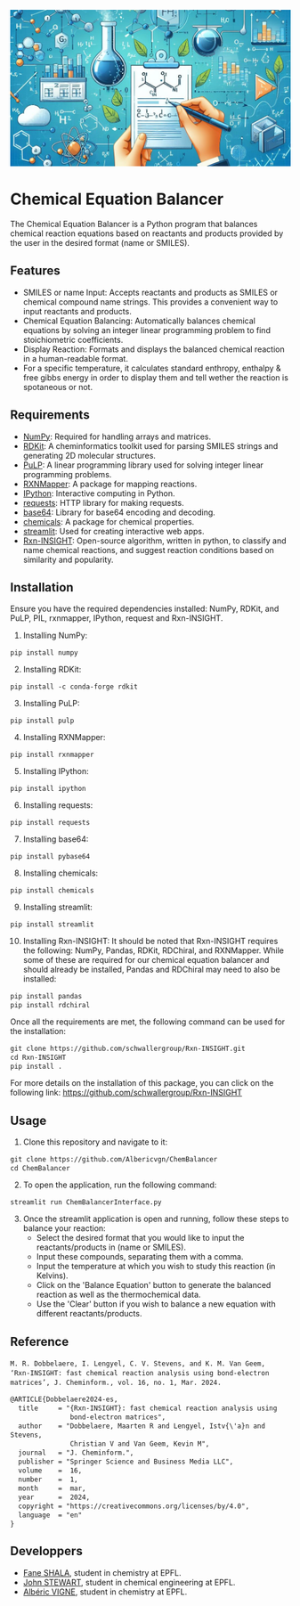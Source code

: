 ![project logo](assets/banner_project_prog.jpg)

# Chemical Equation Balancer

The Chemical Equation Balancer is a Python program that balances chemical reaction equations based on reactants and products provided by the user in the desired format (name or SMILES).

## Features

- SMILES or name Input: Accepts reactants and products as SMILES or chemical compound name strings. This provides a convenient way to input reactants and products.
- Chemical Equation Balancing: Automatically balances chemical equations by solving an integer linear programming problem to find stoichiometric coefficients.
- Display Reaction: Formats and displays the balanced chemical reaction in a human-readable format.
- For a specific temperature, it calculates standard enthropy, enthalpy & free gibbs energy in order to display them and tell wether the reaction is spotaneous or not.

## Requirements

- [NumPy](https://github.com/numpy/numpy): Required for handling arrays and matrices.
- [RDKit](https://github.com/rdkit/rdkit): A cheminformatics toolkit used for parsing SMILES strings and generating 2D molecular structures.
- [PuLP](https://coin-or.github.io/pulp/): A linear programming library used for solving integer linear programming problems.
- [RXNMapper](https://github.com/rxn4chemistry/rxnmapper): A package for mapping reactions.
- [IPython](https://ipython.org/): Interactive computing in Python.
- [requests](https://requests.readthedocs.io/en/latest/): HTTP library for making requests.
- [base64](https://docs.python.org/3/library/base64.html#): Library for base64 encoding and decoding.
- [chemicals](https://github.com/CalebBell/chemicals): A package for chemical properties.
- [streamlit](https://streamlit.io/): Used for creating interactive web apps.
- [Rxn-INSIGHT](https://github.com/schwallergroup/Rxn-INSIGHT): Open-source algorithm, written in python, to classify and name chemical reactions, and suggest reaction conditions based on similarity and popularity.

## Installation 

Ensure you have the required dependencies installed: NumPy, RDKit, and PuLP, PIL, rxnmapper, IPython, request and Rxn-INSIGHT.
1. Installing NumPy:
```
pip install numpy
```
2. Installing RDKit:
```
pip install -c conda-forge rdkit
```
3. Installing PuLP:
```
pip install pulp
```
4. Installing RXNMapper:
```
pip install rxnmapper
```
5. Installing IPython:
```
pip install ipython
```
6. Installing requests:
```
pip install requests 
```
7. Installing base64:
```
pip install pybase64 
```
8. Installing chemicals:
```
pip install chemicals
```
9. Installing streamlit:
```
pip install streamlit
```
10. Installing Rxn-INSIGHT:
It should be noted that Rxn-INSIGHT requires the following: NumPy, Pandas, RDKit, RDChiral, and RXNMapper. While some of these are required for our chemical equation balancer and should already be installed, Pandas and RDChiral may need to also be installed:
```
pip install pandas
pip install rdchiral
```
Once all the requirements are met, the following command can be used for the installation:
```
git clone https://github.com/schwallergroup/Rxn-INSIGHT.git
cd Rxn-INSIGHT
pip install .
```
For more details on the installation of this package, you can click on the following link: https://github.com/schwallergroup/Rxn-INSIGHT

## Usage

1. Clone this repository and navigate to it:
  ```
git clone https://github.com/Albericvgn/ChemBalancer
cd ChemBalancer
  ```

2. To open the application, run the following command:
  ```
streamlit run ChemBalancerInterface.py
  ```

3. Once the streamlit application is open and running, follow these steps to balance your reaction:
   - Select the desired format that you would like to input the reactants/products in (name or SMILES).
   - Input these compounds, separating them with a comma.
   - Input the temperature at which you wish to study this reaction (in Kelvins).
   - Click on the 'Balance Equation' button to generate the balanced reaction as well as the thermochemical data.
   - Use the 'Clear' button if you wish to balance a new equation with different reactants/products.


##  Reference

`M. R. Dobbelaere, I. Lengyel, C. V. Stevens, and K. M. Van Geem, 
‘Rxn-INSIGHT: fast chemical reaction analysis using bond-electron matrices’, J. Cheminform., vol. 16, no. 1, Mar. 2024.`

```
@ARTICLE{Dobbelaere2024-es,
  title     = "{Rxn-INSIGHT}: fast chemical reaction analysis using
               bond-electron matrices",
  author    = "Dobbelaere, Maarten R and Lengyel, Istv{\'a}n and Stevens,
               Christian V and Van Geem, Kevin M",
  journal   = "J. Cheminform.",
  publisher = "Springer Science and Business Media LLC",
  volume    =  16,
  number    =  1,
  month     =  mar,
  year      =  2024,
  copyright = "https://creativecommons.org/licenses/by/4.0",
  language  = "en"
}
```

## Developpers

- [Fane SHALA](https://github.com/faneshala), student in chemistry at EPFL.
- [John STEWART](https://github.com/johnstewartepfl), student in chemical engineering at EPFL.
- [Albéric VIGNE](https://github.com/albericvgn), student in chemistry at EPFL.
